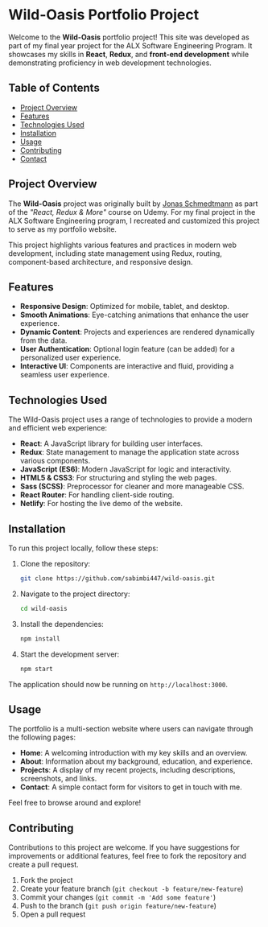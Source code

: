 # Wild-Oasis Portfolio Project

Welcome to the **Wild-Oasis** portfolio project! This site was developed as part of my final year project for the ALX Software Engineering Program. It showcases my skills in **React**, **Redux**, and **front-end development** while demonstrating proficiency in web development technologies.

## Table of Contents

- [Project Overview](#project-overview)
- [Features](#features)
- [Technologies Used](#technologies-used)
- [Installation](#installation)
- [Usage](#usage)
- [Contributing](#contributing)
- [Contact](#contact)

## Project Overview

The **Wild-Oasis** project was originally built by [Jonas Schmedtmann](https://github.com/jonasschmedtmann) as part of the _"React, Redux & More"_ course on Udemy. For my final project in the ALX Software Engineering program, I recreated and customized this project to serve as my portfolio website.

This project highlights various features and practices in modern web development, including state management using Redux, routing, component-based architecture, and responsive design.

## Features

- **Responsive Design**: Optimized for mobile, tablet, and desktop.
- **Smooth Animations**: Eye-catching animations that enhance the user experience.
- **Dynamic Content**: Projects and experiences are rendered dynamically from the data.
- **User Authentication**: Optional login feature (can be added) for a personalized user experience.
- **Interactive UI**: Components are interactive and fluid, providing a seamless user experience.

## Technologies Used

The Wild-Oasis project uses a range of technologies to provide a modern and efficient web experience:

- **React**: A JavaScript library for building user interfaces.
- **Redux**: State management to manage the application state across various components.
- **JavaScript (ES6)**: Modern JavaScript for logic and interactivity.
- **HTML5 & CSS3**: For structuring and styling the web pages.
- **Sass (SCSS)**: Preprocessor for cleaner and more manageable CSS.
- **React Router**: For handling client-side routing.
- **Netlify**: For hosting the live demo of the website.

## Installation

To run this project locally, follow these steps:

1. Clone the repository:
   ```bash
   git clone https://github.com/sabimbi447/wild-oasis.git
   ```
2. Navigate to the project directory:
   ```bash
   cd wild-oasis
   ```
3. Install the dependencies:
   ```bash
   npm install
   ```
4. Start the development server:
   ```bash
   npm start
   ```

The application should now be running on `http://localhost:3000`.

## Usage

The portfolio is a multi-section website where users can navigate through the following pages:

- **Home**: A welcoming introduction with my key skills and an overview.
- **About**: Information about my background, education, and experience.
- **Projects**: A display of my recent projects, including descriptions, screenshots, and links.
- **Contact**: A simple contact form for visitors to get in touch with me.

Feel free to browse around and explore!

## Contributing

Contributions to this project are welcome. If you have suggestions for improvements or additional features, feel free to fork the repository and create a pull request.

1. Fork the project
2. Create your feature branch (`git checkout -b feature/new-feature`)
3. Commit your changes (`git commit -m 'Add some feature'`)
4. Push to the branch (`git push origin feature/new-feature`)
5. Open a pull request
